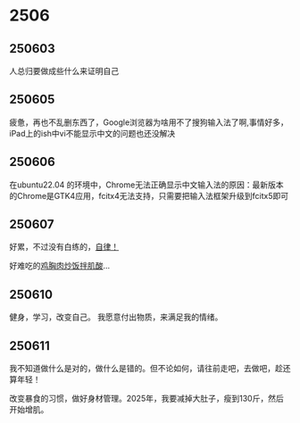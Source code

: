 # 2506
## 250603
人总归要做成些什么来证明自己
## 250605
疲惫，再也不乱删东西了，Google浏览器为啥用不了搜狗输入法了啊,事情好多，iPad上的ish中vi不能显示中文的问题也还没解决

## 250606

在ubuntu22.04 的环境中，Chrome无法正确显示中文输入法的原因：最新版本的Chrome是GTK4应用，fcitx4无法支持，只需要把输入法框架升级到fcitx5即可

## 250607

好累，不过没有白练的，[自律！](./pic/250607_1.jpg)

好难吃的[鸡胸肉炒饭拌肌酸](./pic/250607_2.jpg)...

## 250610

健身，学习，改变自己。
我愿意付出物质，来满足我的情绪。

## 250611

我不知道做什么是对的，做什么是错的。但不论如何，请往前走吧，去做吧，趁还算年轻！

改变暴食的习惯，做好身材管理。2025年，我要减掉大肚子，瘦到130斤，然后开始增肌。
